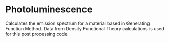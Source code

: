# Photoluminescence
Calculates the emission spectrum for a material based in Generating Function Method. Data from Density Functional Theory calculations is used for this post processing code.
